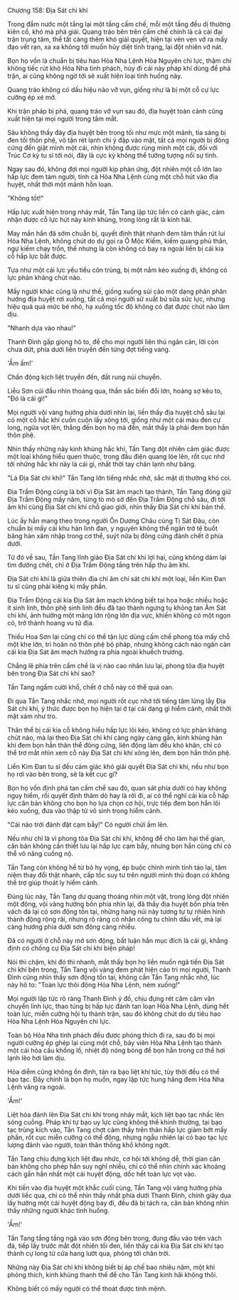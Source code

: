 




Chương 158: Địa Sát chi khí


Trong đầm nước một tầng lại một tầng cấm chế, mỗi một tầng đều dị thường kiên cố, khó mà phá giải. Quang tráo bên trên cấm chế chính là cả cái đại trận trung tâm, thế tất càng thêm khó giải quyết, hiện tại vẻn vẹn vỡ ra mấy đạo vết rạn, xa xa không tới muốn hủy diệt tình trạng, lại đột nhiên vỡ nát.

Bọn họ vốn là chuẩn bị tiêu hao Hỏa Nha Lệnh Hỏa Nguyên chi lực, thậm chí không tiếc rút khô Hỏa Nha tinh phách, hủy đi cái này pháp khí dùng để phá trận, ai cũng không ngờ tới sẽ xuất hiện loại tình huống này.

Quang tráo không có dấu hiệu nào vỡ vụn, giống như là bị một cỗ cự lực cưỡng ép xé mở.

Khi trận pháp bị phá, quang tráo vỡ vụn sau đó, địa huyệt toàn cảnh cũng xuất hiện tại mọi người trong tầm mắt.

Sâu không thấy đáy địa huyệt bên trong tối như mực một mảnh, tia sáng bị đen tối thôn phệ, vô tận rét lạnh chi ý đập vào mặt, tất cả mọi người bị đông cứng đến giật mình một cái, nhịn không được rùng mình một cái, đối với Trúc Cơ kỳ tu sĩ tới nói, đây là cực kỳ không thể tưởng tượng nổi sự tình.

Ngay sau đó, không đợi mọi người kịp phản ứng, đột nhiên một cỗ lớn lao hấp lực đem tám người, tính cả Hỏa Nha Lệnh cùng một chỗ hút vào địa huyệt, nhất thời một mãnh hỗn loạn.

"Không tốt!"

Hấp lực xuất hiện trong nháy mắt, Tần Tang lập tức liền có cảnh giác, cảm nhận được cỗ lực hút này kinh khủng, trong lòng rất là kinh hãi.

May mắn hắn đã sớm chuẩn bị, quyết định thật nhanh đem tâm thần rút lui Hỏa Nha Lệnh, không chút do dự gọi ra Ô Mộc Kiếm, kiếm quang phủ thân, ngự kiếm chạy trốn, thế nhưng là còn không có bay ra ngoài liền bị cái kia cỗ hấp lực bắt được.

Tựa như một cái lực yếu tiểu côn trùng, bị một nắm kéo xuống đi, không có lực phản kháng chút nào.

Mấy người khác cũng là như thế, giống xuống sủi cảo một dạng phân phân hướng địa huyệt rơi xuống, tất cả mọi người sử xuất bú sữa sức lực, nhưng hiệu quả quá mức bé nhỏ, hạ xuống tốc độ không có đạt được chút nào làm dịu.

"Nhanh dựa vào nhau!"

Thanh Đình gấp giọng hô to, để cho mọi người liên thủ ngăn cản, lời còn chưa dứt, phía dưới liền truyền đến từng đợt tiếng vang.

'Ầm ầm!'

Chấn động kịch liệt truyền đến, đất rung núi chuyển.

Liễu Sơn cúi đầu nhìn thoáng qua, thần sắc biến đổi lớn, hoảng sợ kêu to, "Đó là cái gì!"

Mọi người vội vàng hướng phía dưới nhìn lại, liền thấy địa huyệt chỗ sâu lại có một cỗ hắc khí cuồn cuộn lấy xông tới, giống như một cái màu đen cự long, ngửa vọt lên, thẳng đến bọn họ mà đến, mắt thấy là phải đem bọn hắn thôn phệ.

Nhìn thấy những này kinh khủng hắc khí, Tần Tang đột nhiên cảm giác được một loại không hiểu quen thuộc, trong đầu điện quang lóe lên, rốt cục nhớ tới những hắc khí này là cái gì, nhất thời tay chân lạnh như băng.

"Là Địa Sát chi khí!" Tần Tang lớn tiếng nhắc nhở, sắc mặt dị thường khó coi.

Địa Trầm Động cũng là bởi vì Địa Sát âm mạch tạo thành, Tần Tang đóng giữ Địa Trầm Động mấy năm, từng tò mò sờ đến Địa Trầm Động chỗ sâu, đi tới âm khí cùng Địa Sát chi khí chỗ giao giới, nhìn thấy Địa Sát chi khí bản thể.

Lúc ấy hắn mang theo trong người Ôn Dương Châu cùng Tị Sát Đâu, còn chuẩn bị mấy cái khu hàn linh đan, y nguyên không thể ngăn trở tê buốt băng hàn xâm nhập trong cơ thể, suýt nữa bị đông cứng đánh chết ở phía dưới.

Từ đó về sau, Tần Tang lĩnh giáo Địa Sát chi khí lợi hại, cũng không dám lại tìm đường chết, chỉ ở Địa Trầm Động tầng trên hấp thu âm khí.

Địa Sát chi khí là giữa thiên địa chí âm chí sát chi khí một loại, liền Kim Đan tu sĩ cũng phải kiêng kị mấy phần.

Địa Trầm Động cái kia Địa Sát âm mạch không biết tai họa hoặc nhiều hoặc ít sinh linh, thôn phệ sinh linh đều đã tạo thành ngưng tụ không tan Âm Sát chi khí, ảnh hưởng một mảng lớn rộng lớn địa vực, khiến không có một ngọn cỏ, trở thành hoang vu tử địa.

Thiếu Hoa Sơn lại cũng chỉ có thể tận lực dùng cấm chế phong tỏa mấy chỗ một khe lớn, trì hoãn nó thôn phệ bộ pháp, nhưng không cách nào ngăn cản cái kia Địa Sát âm mạch hướng ra phía ngoài khuếch trương.

Chẳng lẽ phía trên cấm chế là vị nào cao nhân lưu lại, phong tỏa địa huyệt bên trong Địa Sát chi khí sao?

Tần Tang ngầm cười khổ, chết ở chỗ này có thể quá oan.

Đi qua Tần Tang nhắc nhở, mọi người rốt cục nhớ tới tiếng tăm lừng lẫy Địa Sát chi khí, ý thức được bọn họ hiện tại ở tại cái dạng gì hiểm cảnh, nhất thời mặt xám như tro.

Thân thể bị cái kia cỗ không hiểu hấp lực lôi kéo, không có lực phản kháng chút nào, mà lại theo Địa Sát chi khí càng ngày càng gần, kinh khủng hàn khí đem bọn hắn thân thể đông cứng, liên động làm đều khó khăn, chỉ có thể trơ mắt nhìn xem cỗ này Địa Sát chi khí xông lên, đem bọn hắn thôn phệ.

Liền Kim Đan tu sĩ đều cảm giác khó giải quyết Địa Sát chi khí, nếu như bọn họ rơi vào bên trong, sẽ là kết cục gì?

Bọn họ vốn định phá tan cấm chế sau đó, quan sát phía dưới có hay không nguy hiểm, rồi quyết định thăm dò hay là rời đi, ai có thể nghĩ cái kia cỗ hấp lực căn bản không cho bọn họ lựa chọn cơ hội, trực tiếp đem bọn hắn lôi kéo xuống, đưa vào thập tử vô sinh trong hiểm cảnh.

"Cái nào trời đánh đặt cạm bẫy!" Có người chửi ầm lên.

Nếu như chỉ là vì phong tỏa Địa Sát chi khí, không để cho làm hại thế gian, căn bản không cần thiết lưu lại hấp lực cạm bẫy, nhưng bọn hắn cũng chỉ có thể vô năng cuồng nộ.

Tần Tang còn không hề từ bỏ hy vọng, ép buộc chính mình tỉnh táo lại, tâm niệm thay đổi thật nhanh, cấp tốc suy tư trên người mình thủ đoạn có không thể trợ giúp thoát ly hiểm cảnh.

Đúng lúc này, Tần Tang dư quang thoáng nhìn một vật, trong lòng đột nhiên một động, vội vàng hướng bốn phía nhìn lại, đã thấy địa huyệt bốn phía trên vách đá lại có sơn động tồn tại, những hang núi này tương tự tự nhiên hình thành động rộng rãi, nhưng rõ ràng có nhân công tu chỉnh dấu vết, mà lại càng hướng phía dưới sơn động càng nhiều.

Đã có người ở chỗ này mở sơn động, bất luận hắn mục đích là cái gì, khẳng định có chống cự Địa Sát chi khí biện pháp!

Nói thì chậm, khi đó thì nhanh, mắt thấy bọn họ liền muốn ngã tiến Địa Sát chi khí bên trong, Tần Tang vội vàng đem phát hiện cáo tri mọi người, Thanh Đình cũng nhìn thấy sơn động tồn tại, không cần Tần Tang nhắc nhở, lúc này hô to: "Toàn lực thôi động Hỏa Nha Lệnh, ném xuống!"

Mọi người lập tức rõ ràng Thanh Đình ý đồ, chịu đựng rét căm căm vận chuyển linh lực, thao túng bị hấp lực đánh tan loạn Hỏa Nha Lệnh, dùng hết toàn lực, miễn cưỡng hội tụ thành trận, sau đó không chút do dự tiêu hao Hỏa Nha Lệnh Hỏa Nguyên chi lực.

Toàn bộ Hỏa Nha tinh phách đều được phóng thích đi ra, sau đó bị mọi người cưỡng ép ghép lại cùng một chỗ, bảy viên Hỏa Nha Lệnh tạo thành một cái hỏa cầu khổng lồ, nhiệt độ nóng bỏng để bọn hắn trong cơ thể hơi lạnh lẽo hơi làm dịu.

Hỏa diễm cũng không ổn định, tản ra bạo liệt khí tức, tùy thời đều có thể bạo tạc. Đây chính là bọn họ muốn, ngay lập tức hung hăng đem Hỏa Nha Lệnh văng ra ngoài.

'Ầm!'

Liệt hỏa đánh lên Địa Sát chi khí trong nháy mắt, kịch liệt bạo tạc nhấc lên sóng cuồng. Pháp khí tự bạo uy lực cũng không thể khinh thường, tại bạo tạc trùng kích vào, Tần Tang chợt cảm thấy trên thân hấp lực giảm bớt mấy phần, rốt cục miễn cưỡng có thể động, nhưng ngẫu nhiên lại có bạo tạc lực lượng đánh vào người, toàn thân thống khổ không ngớt.

Tần Tang chịu đựng kịch liệt đau nhức, cơ hội tới không dễ, thời gian căn bản không cho phép hắn suy nghĩ nhiều, chỉ có thể nhìn chính xác khoảng cách gần hắn nhất một cái huyệt động, dốc hết toàn lực vọt vào.

Khi tiến vào địa huyệt một khắc cuối cùng, Tần Tang vội vàng hướng phía dưới liếc qua, chỉ có thể nhìn thấy nhất phía dưới Thanh Đình, chính giãy dụa lấy hướng một cái huyệt động bay đi, đều đã bị tách ra, căn bản không nhìn thấy những người khác tình huống.

'Ầm!'

Tần Tang tầng tầng ngã vào sơn động bên trong, đụng đầu vào trên vách đá, tiếp lấy trước mắt đột nhiên tối đen, liền thấy cái kia Địa Sát chi khí tạo thành cự long từ cửa hang lướt qua, phóng tới chân trời.

Những này Địa Sát chi khí không biết bị áp chế bao nhiêu năm, một khi phóng thích, kinh khủng thanh thế để cho Tần Tang kinh hãi không thôi.

Không biết có mấy người có thể thoát được tính mệnh.




